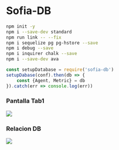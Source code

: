 # Sofia-DB

```bash
npm init -y
npm i --save-dev standard
npm run link -- --fix
npm i sequelize pg pg-hstore --save
npm i debug --save
npm i inquirer chalk --save
npm i --save-dev ava
```

```js
const setupDatabase = require('sofia-db')
setupDabase(conf).then(db => {
    const {Agent, Metric} = db
}).catch(err => console.log(err))
```

### Pantalla Tab1
![](img/SeEckP4.png)

### Relacion DB
![](img/relacion.jpg)